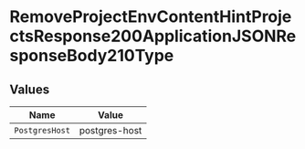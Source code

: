 # RemoveProjectEnvContentHintProjectsResponse200ApplicationJSONResponseBody210Type


## Values

| Name           | Value          |
| -------------- | -------------- |
| `PostgresHost` | postgres-host  |